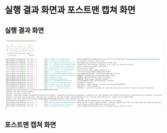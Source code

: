 # 실행 결과 화면과 포스트맨 캡쳐 화면

## 실행 결과 화면

![스프링 서버 실행 결과](./images/spring_server_running_screen.png)

## 포스트맨 캡쳐 화면
